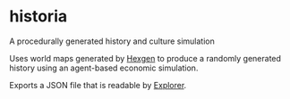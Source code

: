 # historia
A procedurally generated history and culture simulation

Uses world maps generated by [Hexgen](https://github.com/eranimo/hexgen) to produce a randomly generated history using an agent-based economic simulation.

Exports a JSON file that is readable by [Explorer](https://github.com/eranimo/explorer).
